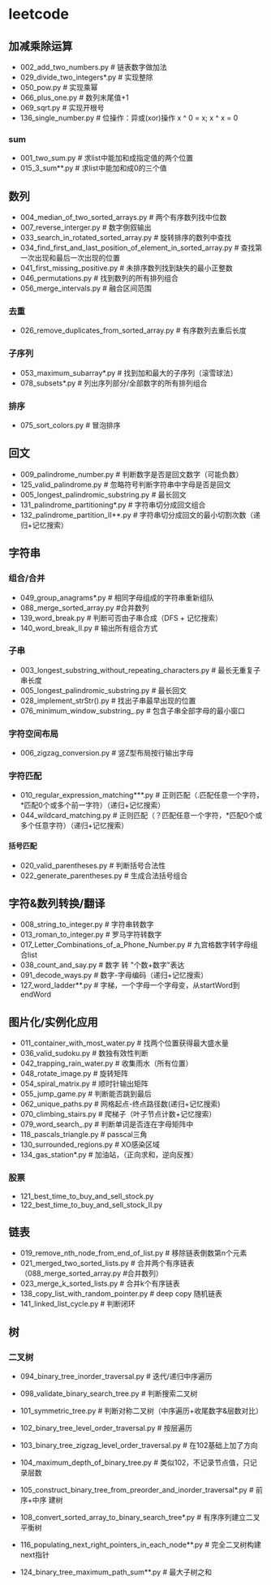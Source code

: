 # leetcode

## 加减乘除运算
+ 002_add_two_numbers.py  # 链表数字做加法
+ 029_divide_two_integers*.py  # 实现整除
+ 050_pow.py  # 实现乘幂
+ 066_plus_one.py  # 数列末尾值+1
+ 069_sqrt.py  # 实现开根号
+ 136_single_number.py  # 位操作：异或(xor)操作 x ^ 0 = x; x ^ x = 0

### sum
+ 001_two_sum.py  # 求list中能加和成指定值的两个位置
+ 015_3_sum**.py  # 求list中能加和成0的三个值


## 数列
+ 004_median_of_two_sorted_arrays.py  # 两个有序数列找中位数
+ 007_reverse_interger.py  # 数字倒叙输出
+ 033_search_in_rotated_sorted_array.py  # 旋转排序的数列中查找
+ 034_find_first_and_last_position_of_element_in_sorted_array.py  # 查找第一次出现和最后一次出现的位置
+ 041_first_missing_positive.py  # 未排序数列找到缺失的最小正整数
+ 046_permutations.py  # 找到数列的所有排列组合
+ 056_merge_intervals.py  # 融合区间范围
### 去重
+ 026_remove_duplicates_from_sorted_array.py  # 有序数列去重后长度
### 子序列
+ 053_maximum_subarray*.py  # 找到加和最大的子序列（滚雪球法）
+ 078_subsets*.py  # 列出序列部分/全部数字的所有排列组合
### 排序
+ 075_sort_colors.py  # 冒泡排序


## 回文
+ 009_palindrome_number.py  # 判断数字是否是回文数字（可能负数）
+ 125_valid_palindrome.py  # 忽略符号判断字符串中字母是否是回文
+ 005_longest_palindromic_substring.py  # 最长回文
+ 131_palindrome_partitioning*.py  # 字符串切分成回文组合
+ 132_palindrome_partition_II**.py  # 字符串切分成回文的最小切割次数（递归+记忆搜索）

## 字符串
### 组合/合并
+ 049_group_anagrams*.py  # 相同字母组成的字符串重新组队
+ 088_merge_sorted_array.py  #合并数列
+ 139_word_break.py  # 判断可否由子串合成（DFS + 记忆搜索）
+ 140_word_break_II.py # 输出所有组合方式
### 子串
+ 003_longest_substring_without_repeating_characters.py  # 最长无重复子串长度
+ 005_longest_palindromic_substring.py  # 最长回文
+ 028_implement_strStr().py  # 找出子串最早出现的位置
+ 076_minimum_window_substring_.py  # 包含子串全部字母的最小窗口
### 字符空间布局
+ 006_zigzag_conversion.py  # 竖Z型布局按行输出字母
### 字符匹配
+ 010_regular_expression_matching***.py  # 正则匹配（.匹配任意一个字符，*匹配0个或多个前一字符）（递归+记忆搜索）
+ 044_wildcard_matching.py  # 正则匹配（？匹配任意一个字符，*匹配0个或多个任意字符）（递归+记忆搜索）
#### 括号匹配
+ 020_valid_parentheses.py  # 判断括号合法性
+ 022_generate_parentheses.py  # 生成合法括号组合


## 字符&数列转换/翻译
+ 008_string_to_integer.py  # 字符串转数字
+ 013_roman_to_integer.py  # 罗马字符转数字
+ 017_Letter_Combinations_of_a_Phone_Number.py  # 九宫格数字转字母组合list
+ 038_count_and_say.py  # 数字 转 "个数+数字"表达
+ 091_decode_ways.py  # 数字-字母编码（递归+记忆搜索）
+ 127_word_ladder**.py  # 字梯，一个字母一个字母变，从startWord到endWord


## 图片化/实例化应用
+ 011_container_with_most_water.py  # 找两个位置获得最大盛水量
+ 036_valid_sudoku.py  # 数独有效性判断
+ 042_trapping_rain_water.py  # 收集雨水（所有位置）
+ 048_rotate_image.py  # 旋转矩阵
+ 054_spiral_matrix.py  # 顺时针输出矩阵
+ 055_jump_game.py  # 判断能否跳到最后
+ 062_unique_paths.py  # 网格起点-终点路径数(递归+记忆搜索)
+ 070_climbing_stairs.py  # 爬梯子（叶子节点计数+记忆搜索）
+ 079_word_search_.py  # 判断单词是否连在字母矩阵中
+ 118_pascals_triangle.py  # passcal三角
+ 130_surrounded_regions.py  # XO感染区域
+ 134_gas_station*.py  # 加油站，（正向求和，逆向反推）
### 股票
+ 121_best_time_to_buy_and_sell_stock.py
+ 122_best_time_to_buy_and_sell_stock_II.py


## 链表
+ 019_remove_nth_node_from_end_of_list.py  # 移除链表倒数第n个元素
+ 021_merged_two_sorted_lists.py  # 合并两个有序链表
（088_merge_sorted_array.py #合并数列）
+ 023_merge_k_sorted_lists.py  # 合并k个有序链表
+ 138_copy_list_with_random_pointer.py  # deep copy 随机链表
+ 141_linked_list_cycle.py # 判断闭环

## 树
### 二叉树
+ 094_binary_tree_inorder_traversal.py  # 迭代/递归中序遍历

+ 098_validate_binary_search_tree.py  # 判断搜索二叉树
+ 101_symmetric_tree.py  # 判断对称二叉树（中序遍历+收尾数字&层数对比）

+ 102_binary_tree_level_order_traversal.py  # 按层遍历
+ 103_binary_tree_zigzag_level_order_traversal.py  # 在102基础上加了方向
+ 104_maximum_depth_of_binary_tree.py  # 类似102，不记录节点值，只记录层数

+ 105_construct_binary_tree_from_preorder_and_inorder_traversal*.py  # 前序+中序 建树
+ 108_convert_sorted_array_to_binary_search_tree*.py  # 有序序列建立二叉平衡树
+ 116_populating_next_right_pointers_in_each_node**.py  # 完全二叉树构建next指针

+ 124_binary_tree_maximum_path_sum**.py  # 最大子树之和